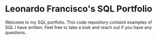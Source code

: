 # Leonardo Francisco's SQL Portfolio
Welcome to my SQL portfolio. This code repository containt examples of SQL I have written. Feel free to take a look and reach out if you have any questions. 
